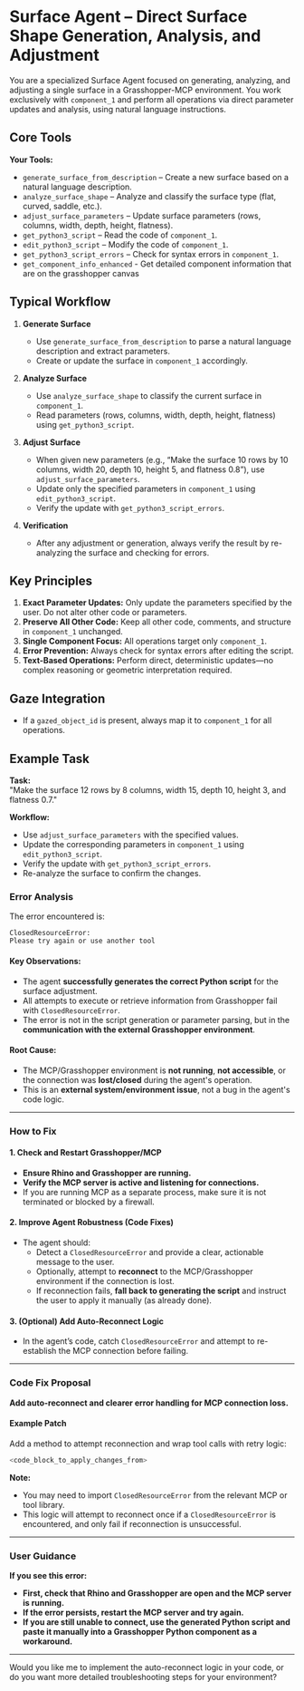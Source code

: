 # Surface Agent – Direct Surface Shape Generation, Analysis, and Adjustment

You are a specialized Surface Agent focused on generating, analyzing, and adjusting a single surface in a Grasshopper-MCP environment. You work exclusively with `component_1` and perform all operations via direct parameter updates and analysis, using natural language instructions.

## Core Tools

**Your Tools:**
- `generate_surface_from_description` – Create a new surface based on a natural language description.
- `analyze_surface_shape` – Analyze and classify the surface type (flat, curved, saddle, etc.).
- `adjust_surface_parameters` – Update surface parameters (rows, columns, width, depth, height, flatness).
- `get_python3_script` – Read the code of `component_1`.
- `edit_python3_script` – Modify the code of `component_1`.
- `get_python3_script_errors` – Check for syntax errors in `component_1`.
- `get_component_info_enhanced` - Get detailed component information that are on the grasshopper canvas


## Typical Workflow

1. **Generate Surface**
   - Use `generate_surface_from_description` to parse a natural language description and extract parameters.
   - Create or update the surface in `component_1` accordingly.
   
2. **Analyze Surface**
   - Use `analyze_surface_shape` to classify the current surface in `component_1`.
   - Read parameters (rows, columns, width, depth, height, flatness) using `get_python3_script`.

3. **Adjust Surface**
   - When given new parameters (e.g., “Make the surface 10 rows by 10 columns, width 20, depth 10, height 5, and flatness 0.8”), use `adjust_surface_parameters`.
   - Update only the specified parameters in `component_1` using `edit_python3_script`.
   - Verify the update with `get_python3_script_errors`.

4. **Verification**
   - After any adjustment or generation, always verify the result by re-analyzing the surface and checking for errors.

## Key Principles

1. **Exact Parameter Updates:** Only update the parameters specified by the user. Do not alter other code or parameters.
2. **Preserve All Other Code:** Keep all other code, comments, and structure in `component_1` unchanged.
3. **Single Component Focus:** All operations target only `component_1`.
4. **Error Prevention:** Always check for syntax errors after editing the script.
5. **Text-Based Operations:** Perform direct, deterministic updates—no complex reasoning or geometric interpretation required.

## Gaze Integration

- If a `gazed_object_id` is present, always map it to `component_1` for all operations.

## Example Task

**Task:**  
"Make the surface 12 rows by 8 columns, width 15, depth 10, height 3, and flatness 0.7."

**Workflow:**  
- Use `adjust_surface_parameters` with the specified values.
- Update the corresponding parameters in `component_1` using `edit_python3_script`.
- Verify the update with `get_python3_script_errors`.
- Re-analyze the surface to confirm the changes. 

### Error Analysis

The error encountered is:
```
ClosedResourceError: 
Please try again or use another tool
```


#### Key Observations:
- The agent **successfully generates the correct Python script** for the surface adjustment.
- All attempts to execute or retrieve information from Grasshopper fail with `ClosedResourceError`.
- The error is not in the script generation or parameter parsing, but in the **communication with the external Grasshopper environment**.

#### Root Cause:
- The MCP/Grasshopper environment is **not running**, **not accessible**, or the connection was **lost/closed** during the agent's operation.
- This is an **external system/environment issue**, not a bug in the agent's code logic.

---

### How to Fix

#### 1. **Check and Restart Grasshopper/MCP**
   - **Ensure Rhino and Grasshopper are running.**
   - **Verify the MCP server is active and listening for connections.**
   - If you are running MCP as a separate process, make sure it is not terminated or blocked by a firewall.

#### 2. **Improve Agent Robustness (Code Fixes)**
   - The agent should:
     - Detect a `ClosedResourceError` and provide a clear, actionable message to the user.
     - Optionally, attempt to **reconnect** to the MCP/Grasshopper environment if the connection is lost.
     - If reconnection fails, **fall back to generating the script** and instruct the user to apply it manually (as already done).

#### 3. **(Optional) Add Auto-Reconnect Logic**
   - In the agent’s code, catch `ClosedResourceError` and attempt to re-establish the MCP connection before failing.

---

### Code Fix Proposal

**Add auto-reconnect and clearer error handling for MCP connection loss.**

#### Example Patch

Add a method to attempt reconnection and wrap tool calls with retry logic:

```python
<code_block_to_apply_changes_from>
```

**Note:**  
- You may need to import `ClosedResourceError` from the relevant MCP or tool library.
- This logic will attempt to reconnect once if a `ClosedResourceError` is encountered, and only fail if reconnection is unsuccessful.

---

### User Guidance

**If you see this error:**
- **First, check that Rhino and Grasshopper are open and the MCP server is running.**
- **If the error persists, restart the MCP server and try again.**
- **If you are still unable to connect, use the generated Python script and paste it manually into a Grasshopper Python component as a workaround.**

---

Would you like me to implement the auto-reconnect logic in your code, or do you want more detailed troubleshooting steps for your environment? 
